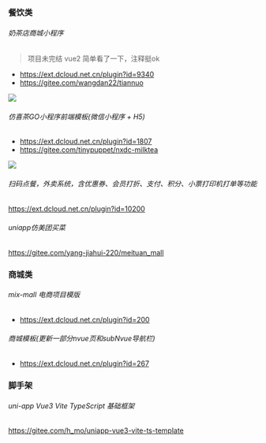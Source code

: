 ### 餐饮类

###### 奶茶店商城小程序

> 项目未完结 vue2
> 简单看了一下，注释挺ok

- https://ext.dcloud.net.cn/plugin?id=9340
- https://gitee.com/wangdan22/tiannuo

![](images/app-01.png)

###### 仿喜茶GO小程序前端模板(微信小程序 + H5)

- https://ext.dcloud.net.cn/plugin?id=1807
- https://gitee.com/tinypuppet/nxdc-milktea

![](images/app-02.png)

###### 扫码点餐，外卖系统，含优惠券、会员打折、支付、积分、小票打印机打单等功能

https://ext.dcloud.net.cn/plugin?id=10200

###### uniapp仿美团买菜

https://gitee.com/yang-jiahui-220/meituan_mall

### 商城类

###### mix-mall 电商项目模版

- https://ext.dcloud.net.cn/plugin?id=200

###### 商城模板(更新一部分nvue页和subNvue导航栏)

- https://ext.dcloud.net.cn/plugin?id=267

### 脚手架

###### uni-app Vue3 Vite TypeScript 基础框架

https://gitee.com/h_mo/uniapp-vue3-vite-ts-template
